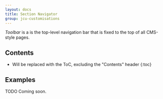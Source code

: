 ```yaml
---
layout: docs
title: Section Navigator
group: jcu-customisations
---
```


*Toolbar* is a is the top-level navigation bar that is fixed to the top of all
CMS-style pages.

## Contents

* Will be replaced with the ToC, excluding the "Contents" header
{:toc}

## Examples

TODO Coming soon.
